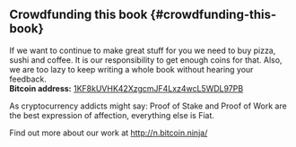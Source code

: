 ## Crowdfunding this book {#crowdfunding-this-book}

If we want to continue to make great stuff for you we need to buy pizza, sushi and coffee. It is our responsibility to get enough coins for that. Also, we are too lazy to keep writing a whole book without hearing your feedback.  
**Bitcoin address:** [1KF8kUVHK42XzgcmJF4Lxz4wcL5WDL97PB](https://blockchain.info/address/1KF8kUVHK42XzgcmJF4Lxz4wcL5WDL97PB)  

As cryptocurrency addicts might say: Proof of Stake and Proof of Work are the best expression of affection, everything else is Fiat.

Find out more about our work at http://n.bitcoin.ninja/